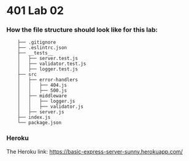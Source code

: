 # 401 Lab 02

### How the file structure should look like for this lab: 

        ├── .gitignore
        ├── .eslintrc.json
        ├── __tests__
        │   ├── server.test.js
        │   ├── validator.test.js
        │   ├── logger.test.js
        ├── src
        │   ├── error-handlers
        │   │   ├── 404.js
        │   │   ├── 500.js
        │   ├── middleware
        │   │   ├── logger.js
        │   │   ├── validator.js
        │   ├── server.js
        ├── index.js
        └── package.json

### Heroku

The Heroku link: https://basic-express-server-sunny.herokuapp.com/
